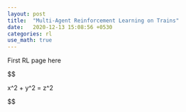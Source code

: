 ```yaml
---
layout: post
title:  "Multi-Agent Reinforcement Learning on Trains"
date:   2020-12-13 15:08:56 +0530
categories: rl
use_math: true
---
```



First RL page
here



$$

x^2 + y^2 = z^2

$$


